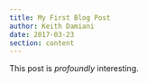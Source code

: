 ```yaml
---
title: My First Blog Post
author: Keith Damiani
date: 2017-03-23
section: content
---
```


This post is *profoundly* interesting.